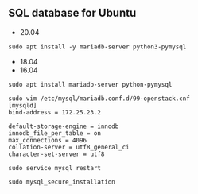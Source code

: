 ## SQL database for Ubuntu
* 20.04
```shell
sudo apt install -y mariadb-server python3-pymysql
```
* 18.04 
* 16.04
```shell
sudo apt install mariadb-server python-pymysql
```
```shell
sudo vim /etc/mysql/mariadb.conf.d/99-openstack.cnf
[mysqld]
bind-address = 172.25.23.2

default-storage-engine = innodb
innodb_file_per_table = on
max_connections = 4096
collation-server = utf8_general_ci
character-set-server = utf8

sudo service mysql restart

sudo mysql_secure_installation
```